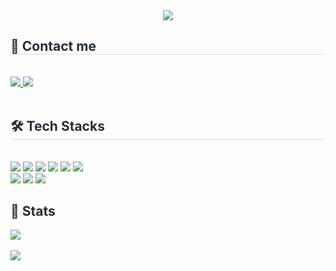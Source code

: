 

<div align= "center">
   <img src="https://capsule-render.vercel.app/api?type=cylinder&color=1CA5B1&height=200&text=Ella's%20Code%20Farm&animation=fadeIn&fontColor=ffffff&fontSize=50" />
   </div>
   <div style="text-align: center;"> 
   <div style="font-weight: 700; font-size: 15px; text-align: left; color: #282d33;">  </div> 
   </div>
   <div style="text-align: left;">
   <h2 style="border-bottom: 1px solid #d8dee4; color: #282d33;"> 👀 Contact me </h2> <br> 
   <div style="text-align: left;"> <a href=https://velog.io/@ella6010/posts> <img src="https://img.shields.io/badge/Velog-20C997?style=for-the-badge&logo=Velog&logoColor=white&link=https://velog.io/@ella6010/posts"> </a>
        <a href=mailto:ella6010@gmail.com> <img src="https://img.shields.io/badge/Gmail-EA4335?style=for-the-badge&logo=Gmail&logoColor=white&link=mailto:ella6010@gmail.com"> </a>
         </div>  <br> 
   <div style="text-align: left;">  </div> 
   </div>

   
   <div style="text-align: left;">
   <h2 style="border-bottom: 1px solid #d8dee4; color: #282d33;"> 🛠️ Tech Stacks </h2> <br> 
   <div style="margin: ; text-align: left;" "text-align: left;">
         <img src="https://img.shields.io/badge/Figma-F24E1E?style=for-the-badge&logo=Figma&logoColor=white">
         <img src="https://img.shields.io/badge/Git-F05032?style=for-the-badge&logo=Git&logoColor=white">
         <img src="https://img.shields.io/badge/Github-181717?style=for-the-badge&logo=Github&logoColor=white">
         <img src="https://img.shields.io/badge/React-61DAFB?style=for-the-badge&logo=React&logoColor=white">
         <img src="https://img.shields.io/badge/Redux-764ABC?style=for-the-badge&logo=Redux&logoColor=white">
         <img src="https://img.shields.io/badge/Linux-FCC624?style=for-the-badge&logo=Linux&logoColor=white">
         <br/><img src="https://img.shields.io/badge/node.js-5FA04E?style=for-the-badge&logo=node.js&logoColor=white">
         <img src="https://img.shields.io/badge/typescript-3178C6?style=for-the-badge&logo=typescript&logoColor=white">
         <img src="https://img.shields.io/badge/Amazon S3-569A31?style=for-the-badge&logo=Amazon S3&logoColor=white">
         <br/>
         </div>
   </div>

   <div style="text-align: left;"> 
   <h2 style="border-bottom: 1px solid #; color: #282d33;"> 🏅 Stats </h2> 
       <div style="text-align: left;"> 
            <img src=https://github-readme-stats.vercel.app/api?username=ella6010&show_icons=true/> </div> 
            <br/><img src="https://github-readme-stats.vercel.app/api/top-langs/?username=ella6010&layout=compact&hide=javascript,css,scss&langs_count=8"/>
   </div>
